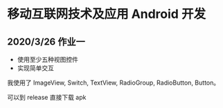 # 移动互联网技术及应用 Android 开发

## 2020/3/26 作业一

- 使用至少五种视图控件
- 实现简单交互

我使用了 ImageView, Switch, TextView, RadioGroup, RadioButton, Button。

可以到 release 直接下载 apk

